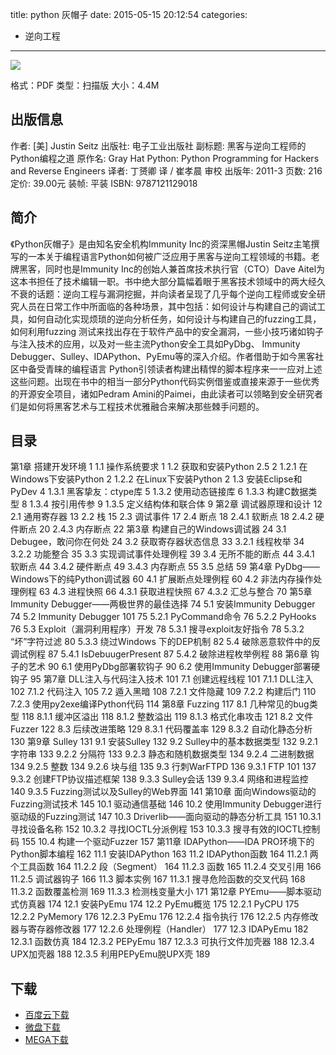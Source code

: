 title: python 灰帽子
date: 2015-05-15 20:12:54
categories:
  - 逆向工程
---

![](http://img3.douban.com/lpic/s4676930.jpg)

格式：PDF
类型：扫描版
大小：4.4M

<!--more-->

## 出版信息 ##

作者: [美] Justin Seitz 
出版社: 电子工业出版社
副标题: 黑客与逆向工程师的Python编程之道
原作名: Gray Hat Python: Python Programming for Hackers and Reverse Engineers
译者: 丁赟卿 译 / 崔孝晨 审校 
出版年: 2011-3
页数: 216
定价: 39.00元
装帧: 平装
ISBN: 9787121129018

## 简介 ##

《Python灰帽子》是由知名安全机构Immunity Inc的资深黑帽Justin Seitz主笔撰写的一本关于编程语言Python如何被广泛应用于黑客与逆向工程领域的书籍。老牌黑客，同时也是Immunity Inc的创始人兼首席技术执行官（CTO）Dave Aitel为这本书担任了技术编辑一职。书中绝大部分篇幅着眼于黑客技术领域中的两大经久不衰的话题：逆向工程与漏洞挖掘，并向读者呈现了几乎每个逆向工程师或安全研究人员在日常工作中所面临的各种场景，其中包括：如何设计与构建自己的调试工具，如何自动化实现烦琐的逆向分析任务，如何设计与构建自己的fuzzing工具，如何利用fuzzing 测试来找出存在于软件产品中的安全漏洞，一些小技巧诸如钩子与注入技术的应用，以及对一些主流Python安全工具如PyDbg、 Immunity Debugger、Sulley、IDAPython、PyEmu等的深入介绍。作者借助于如今黑客社区中备受青睐的编程语言 Python引领读者构建出精悍的脚本程序来一一应对上述这些问题。出现在书中的相当一部分Python代码实例借鉴或直接来源于一些优秀的开源安全项目，诸如Pedram Amini的Paimei，由此读者可以领略到安全研究者们是如何将黑客艺术与工程技术优雅融合来解决那些棘手问题的。

## 目录 ##

第1章 搭建开发环境	1
1.1 操作系统要求	1
1.2 获取和安装Python 2.5	2
1.2.1 在Windows下安装Python	2
1.2.2 在Linux下安装Python	2
1.3 安装Eclipse和PyDev	4
1.3.1 黑客挚友：ctype库	5
1.3.2 使用动态链接库	6
1.3.3 构建C数据类型	8
1.3.4 按引用传参	9
1.3.5 定义结构体和联合体	9
第2章 调试器原理和设计	12
2.1 通用寄存器	13
2.2 栈	15
2.3 调试事件	17
2.4 断点	18
2.4.1 软断点	18
2.4.2 硬件断点	20
2.4.3 内存断点	22
第3章 构建自己的Windows调试器	24
3.1 Debugee，敢问你在何处	24
3.2 获取寄存器状态信息	33
3.2.1 线程枚举	34
3.2.2 功能整合	35
3.3 实现调试事件处理例程	39
3.4 无所不能的断点	44
3.4.1 软断点	44
3.4.2 硬件断点	49
3.4.3 内存断点	55
3.5 总结	59
第4章 PyDbg——Windows下的纯Python调试器	60
4.1 扩展断点处理例程	60
4.2 非法内存操作处理例程	63
4.3 进程快照	66
4.3.1 获取进程快照	67
4.3.2 汇总与整合	70
第5章 Immunity Debugger——两极世界的最佳选择	74
5.1 安装Immunity Debugger	74
5.2 Immunity Debugger 101	75
5.2.1 PyCommand命令	76
5.2.2 PyHooks	76
5.3 Exploit（漏洞利用程序）开发	78
5.3.1 搜寻exploit友好指令	78
5.3.2 “坏”字符过滤	80
5.3.3 绕过Windows 下的DEP机制	82
5.4 破除恶意软件中的反调试例程	87
5.4.1 IsDebuugerPresent	87
5.4.2 破除进程枚举例程	88
第6章 钩子的艺术	90
6.1 使用PyDbg部署软钩子	90
6.2 使用Immunity Debugger部署硬钩子	95
第7章 DLL注入与代码注入技术	101
7.1 创建远程线程	101
7.1.1 DLL注入	102
7.1.2 代码注入	105
7.2 遁入黑暗	108
7.2.1 文件隐藏	109
7.2.2 构建后门	110
7.2.3 使用py2exe编译Python代码	114
第8章 Fuzzing	117
8.1 几种常见的bug类型	118
8.1.1 缓冲区溢出	118
8.1.2 整数溢出	119
8.1.3 格式化串攻击	121
8.2 文件Fuzzer	122
8.3 后续改进策略	129
8.3.1 代码覆盖率	129
8.3.2 自动化静态分析	130
第9章 Sulley	131
9.1 安装Sulley	132
9.2 Sulley中的基本数据类型	132
9.2.1 字符串	133
9.2.2 分隔符	133
9.2.3 静态和随机数据类型	134
9.2.4 二进制数据	134
9.2.5 整数	134
9.2.6 块与组	135
9.3 行刺WarFTPD	136
9.3.1 FTP 101	137
9.3.2 创建FTP协议描述框架	138
9.3.3 Sulley会话	139
9.3.4 网络和进程监控	140
9.3.5 Fuzzing测试以及Sulley的Web界面	141
第10章 面向Windows驱动的Fuzzing测试技术	145
10.1 驱动通信基础	146
10.2 使用Immunity Debugger进行驱动级的Fuzzing测试	147
10.3 Driverlib——面向驱动的静态分析工具	151
10.3.1 寻找设备名称	152
10.3.2 寻找IOCTL分派例程	153
10.3.3 搜寻有效的IOCTL控制码	155
10.4 构建一个驱动Fuzzer	157
第11章 IDAPython——IDA PRO环境下的Python脚本编程	162
11.1 安装IDAPython	163
11.2 IDAPython函数	164
11.2.1 两个工具函数	164
11.2.2 段（Segment）	164
11.2.3 函数	165
11.2.4 交叉引用	166
11.2.5 调试器钩子	166
11.3 脚本实例	167
11.3.1 搜寻危险函数的交叉代码	168
11.3.2 函数覆盖检测	169
11.3.3 检测栈变量大小	171
第12章 PYEmu——脚本驱动式仿真器	174
12.1 安装PyEmu	174
12.2 PyEmu概览	175
12.2.1 PyCPU	175
12.2.2 PyMemory	176
12.2.3 PyEmu	176
12.2.4 指令执行	176
12.2.5 内存修改器与寄存器修改器	177
12.2.6 处理例程（Handler）	177
12.3 IDAPyEmu	182
12.3.1 函数仿真	184
12.3.2 PEPyEmu	187
12.3.3 可执行文件加壳器	188
12.3.4 UPX加壳器	188
12.3.5 利用PEPyEmu脱UPX壳	189

## 下载 ##

+ [百度云下载](http://pan.baidu.com/s/1hqJ6Sde)
+ [微盘下载](http://vdisk.weibo.com/s/aADaW4YRFstE9)
+ [MEGA下载](https://mega.co.nz/#!OVlzBK5Z!1xbIidsQqVagjAc7XUWHRHUrRltvP0GlsIFWaC0L8ic)